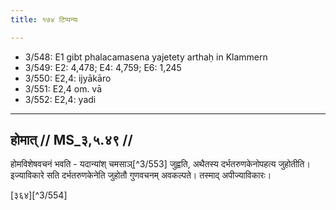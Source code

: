 ```yaml
---
title: १७४ टिप्पन्यः

---
```

- 3/548: E1 gibt phalacamasena yajetety arthaḥ in Klammern
- 3/549: E2: 4,478; E4: 4,759; E6: 1,245
- 3/550: E2,4: ijyākāro
- 3/551: E2,4 om. vā
- 3/552: E2,4: yadi

____________________________________________


## होमात् // MS_३,५.४९ //

होमविशेषवचनं भवति - यदान्यांश् चमसाञ्[^3/553] जुह्वति, अथैतस्य दर्भतरुणकेनोपहत्य जुहोतीति। इज्याविकारे सति दर्भतरुणकेनेति जुहोतौ गुणवचनम् अवकल्पते। तस्माद् अपीज्याविकारः।

[३६४][^3/554]

